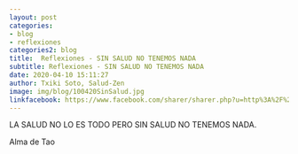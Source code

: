 ```yaml
---
layout: post
categories:
- blog
- reflexiones
categories2: blog
title:  Reflexiones - SIN SALUD NO TENEMOS NADA
subtitle: Reflexiones - SIN SALUD NO TENEMOS NADA
date: 2020-04-10 15:11:27
author: Txiki Soto, Salud-Zen
image: img/blog/100420SinSalud.jpg
linkfacebook: https://www.facebook.com/sharer/sharer.php?u=http%3A%2F%2Fwww.salud-zen.com%2Fblog%2Freflexiones%2F2020%2F04%2F10%2Freflexiones-sin-salud.html&amp;src=sdkpreparse
---
```

LA SALUD NO LO ES TODO PERO SIN SALUD NO TENEMOS NADA.


Alma de Tao
